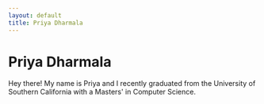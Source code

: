 ```yaml
---
layout: default
title: Priya Dharmala
---
```


# Priya Dharmala

Hey there! My name is Priya and I recently graduated from the University of Southern California with a Masters' in Computer Science.
